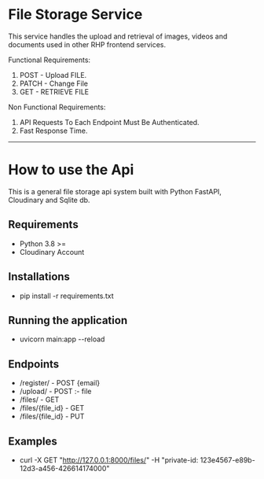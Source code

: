 # File Storage Service

This service handles the upload and retrieval of images, videos and documents used in other RHP frontend services.

Functional Requirements:

1. POST - Upload FILE.
2. PATCH - Change File
3. GET - RETRIEVE FILE

Non Functional Requirements:

1. API Requests To Each Endpoint Must Be Authenticated.
2. Fast Response Time.

---
# How to use the Api

This is a general file storage api system built with Python FastAPI, Cloudinary and Sqlite db.

## Requirements
- Python 3.8 >=
- Cloudinary Account

## Installations
- pip install -r requirements.txt

## Running the application
- uvicorn main:app --reload

## Endpoints
- /register/ - POST {email}
- /upload/ - POST :- file
- /files/ - GET
- /files/{file_id} - GET
- /files/{file_id} - PUT

## Examples
- curl -X GET "http://127.0.0.1:8000/files/" -H "private-id: 123e4567-e89b-12d3-a456-426614174000"
